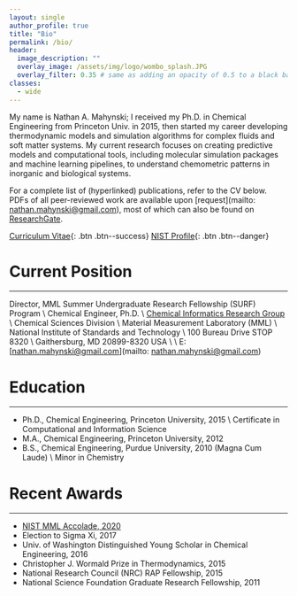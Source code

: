 ```yaml
---
layout: single
author_profile: true
title: "Bio"
permalink: /bio/
header:
  image_description: ""
  overlay_image: /assets/img/logo/wombo_splash.JPG
  overlay_filter: 0.35 # same as adding an opacity of 0.5 to a black background
classes:
  - wide
---
```


<!--{% include toc icon="gears" title="Table of Contents" %}-->

My name is Nathan A. Mahynski; I received my Ph.D. in Chemical Engineering from Princeton Univ. in 2015, then started my career developing thermodynamic models and simulation algorithms for complex fluids and soft matter systems. My current research focuses on creating predictive models and computational tools, including molecular simulation packages and machine learning pipelines, to understand chemometric patterns in inorganic and biological systems.

For a complete list of (hyperlinked) publications, refer to the CV below.  PDFs of all peer-reviewed work are available upon [request](mailto: nathan.mahynski@gmail.com), most of which can also be found on [ResearchGate](https://www.researchgate.net/profile/Nathan_Mahynski).

[Curriculum Vitae](/assets/docs/Curriculum_Vitae.pdf){: .btn .btn--success} [NIST Profile](https://www.nist.gov/people/nathan-mahynski){: .btn .btn--danger}

# Current Position 
---

Director, MML Summer Undergraduate Research Fellowship (SURF) Program \\
Chemical Engineer, Ph.D. \\
[Chemical Informatics Research Group](https://www.nist.gov/mml/csd/chemical-informatics-research-group) \\
Chemical Sciences Division \\
Material Measurement Laboratory (MML) \\
National Institute of Standards and Technology \\
100 Bureau Drive STOP 8320 \\
Gaithersburg, MD 20899-8320 USA \\
\\
E: [nathan.mahynski@gmail.com](mailto: nathan.mahynski@gmail.com)

# Education
---

* Ph.D., Chemical Engineering, Princeton University, 2015 \\
  Certificate in Computational and Information Science
* M.A., Chemical Engineering, Princeton University, 2012
* B.S., Chemical Engineering, Purdue University, 2010 (Magna Cum Laude) \\
  Minor in Chemistry

# Recent Awards
---

* [NIST MML Accolade, 2020](https://www.nist.gov/mml/mml-accolades/2020-accolades/technical-excellence-2020#MML%20Postdoctoral%20Fellow)
* Election to Sigma Xi, 2017
* Univ. of Washington Distinguished Young Scholar in Chemical Engineering, 2016
* Christopher J. Wormald Prize in Thermodynamics, 2015
* National Research Council (NRC) RAP Fellowship, 2015 
* National Science Foundation Graduate Research Fellowship, 2011
